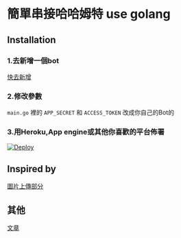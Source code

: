 # 簡單串接哈哈姆特 use golang

## Installation 

### 1.去新增一個bot
[快去新增](https://haha.gamer.com.tw/bot_list.php)

### 2.修改參數
`main.go` 裡的 `APP_SECRET` 和 `ACCESS_TOKEN` 改成你自己的Bot的

### 3.用Heroku,App engine或其他你喜歡的平台佈署
[![Deploy](https://www.herokucdn.com/deploy/button.svg)](https://heroku.com/deploy)

## Inspired by
[圖片上傳部分](https://home.gamer.com.tw/creationDetail.php?sn=4283806)

## 其他
[文章](https://bad-fox-blog.blogspot.com/2019/05/golang.html)

